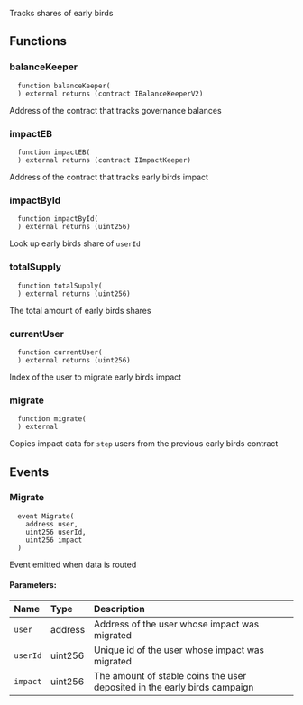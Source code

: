 Tracks shares of early birds



## Functions
### balanceKeeper
```solidity
  function balanceKeeper(
  ) external returns (contract IBalanceKeeperV2)
```
Address of the contract that tracks governance balances



### impactEB
```solidity
  function impactEB(
  ) external returns (contract IImpactKeeper)
```
Address of the contract that tracks early birds impact



### impactById
```solidity
  function impactById(
  ) external returns (uint256)
```
Look up early birds share of `userId`



### totalSupply
```solidity
  function totalSupply(
  ) external returns (uint256)
```
The total amount of early birds shares



### currentUser
```solidity
  function currentUser(
  ) external returns (uint256)
```
Index of the user to migrate early birds impact



### migrate
```solidity
  function migrate(
  ) external
```
Copies impact data for `step` users from the previous early birds contract



## Events
### Migrate
```solidity
  event Migrate(
    address user,
    uint256 userId,
    uint256 impact
  )
```
Event emitted when data is routed


#### Parameters:
| Name                           | Type          | Description                                    |
| :----------------------------- | :------------ | :--------------------------------------------- |
|`user`| address | Address of the user whose impact was migrated
|`userId`| uint256 | Unique id of the user whose impact was migrated
|`impact`| uint256 | The amount of stable coins the user deposited in the early birds campaign
